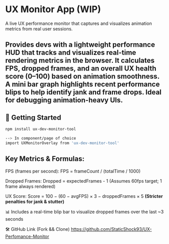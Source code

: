 # UX Monitor App (WIP)

A live UX performance monitor that captures and visualizes animation metrics from real user sessions. 

Provides devs with a lightweight performance HUD that tracks and visualizes real-time rendering metrics in the browser. It calculates FPS, dropped frames, and an overall UX health score (0–100) based on animation smoothness. A mini bar graph highlights recent performance blips to help identify jank and frame drops. Ideal for debugging animation-heavy UIs.
---

## 🚀 Getting Started


```bash
npm install ux-dev-monitor-tool

--> In component/page of choice
import UXMonitorOverlay from 'ux-dev-monitor-tool' 
```
## Key Metrics & Formulas:

FPS (frames per second):
FPS = frameCount / (totalTime / 1000)

Dropped Frames:
Dropped = expectedFrames - 1
(Assumes 60fps target; 1 frame always rendered)

UX Score:
Score = 100 − (60 − avgFPS) × 3 − droppedFrames × 5
**(Stricter penalties for jank & stutter)**

📊 Includes a real-time blip bar to visualize dropped frames over the last ~3 seconds

🛠 GitHub Link (Fork && Clone)
https://github.com/StaticShock93/UX-Perfomance-Monitor
```
